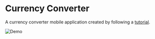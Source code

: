 # Currency Converter

A currency converter mobile application created by following a [tutorial](https://learn.handlebarlabs.com/p/react-native-basics-build-a-currency-converter).

![Demo](https://www.filepicker.io/api/file/lzROnkywRiCcKkTJd6Xw)
